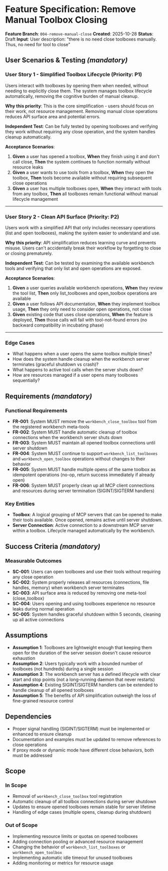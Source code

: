 # Feature Specification: Remove Manual Toolbox Closing

**Feature Branch**: `004-remove-manual-close`
**Created**: 2025-10-28
**Status**: Draft
**Input**: User description: "there is no need close toolboxes manually. Thus, no need for tool to close"

## User Scenarios & Testing *(mandatory)*

### User Story 1 - Simplified Toolbox Lifecycle (Priority: P1)

Users interact with toolboxes by opening them when needed, without needing to explicitly close them. The system manages toolbox lifecycle automatically, removing the cognitive burden of manual cleanup.

**Why this priority**: This is the core simplification - users should focus on their work, not resource management. Removing manual close operations reduces API surface area and potential errors.

**Independent Test**: Can be fully tested by opening toolboxes and verifying they work without requiring any close operation, and the system handles cleanup automatically.

**Acceptance Scenarios**:

1. **Given** a user has opened a toolbox, **When** they finish using it and don't call close, **Then** the system continues to function normally without resource leaks
2. **Given** a user wants to use tools from a toolbox, **When** they open the toolbox, **Then** tools become available without requiring subsequent close operations
3. **Given** a user has multiple toolboxes open, **When** they interact with tools from any toolbox, **Then** all toolboxes remain functional without manual lifecycle management

---

### User Story 2 - Clean API Surface (Priority: P2)

Users work with a simplified API that only includes necessary operations (list and open toolboxes), making the system easier to understand and use.

**Why this priority**: API simplification reduces learning curve and prevents misuse. Users can't accidentally break their workflow by forgetting to close or closing prematurely.

**Independent Test**: Can be tested by examining the available workbench tools and verifying that only list and open operations are exposed.

**Acceptance Scenarios**:

1. **Given** a user queries available workbench operations, **When** they review the tool list, **Then** only list_toolboxes and open_toolbox operations are available
2. **Given** a user follows API documentation, **When** they implement toolbox usage, **Then** they only need to consider open operations, not close
3. **Given** existing code that uses close operations, **When** the feature is deployed, **Then** those calls will fail with tool-not-found errors (no backward compatibility in incubating phase)

---

### Edge Cases

- What happens when a user opens the same toolbox multiple times?
- How does the system handle cleanup when the workbench server terminates (graceful shutdown vs crash)?
- What happens to active tool calls when the server shuts down?
- How are resources managed if a user opens many toolboxes sequentially?

## Requirements *(mandatory)*

### Functional Requirements

- **FR-001**: System MUST remove the `workbench_close_toolbox` tool from the registered workbench meta-tools
- **FR-002**: System MUST handle automatic cleanup of toolbox connections when the workbench server shuts down
- **FR-003**: System MUST maintain all opened toolbox connections until server shutdown
- **FR-004**: System MUST continue to support `workbench_list_toolboxes` and `workbench_open_toolbox` operations without changes to their behavior
- **FR-005**: System MUST handle multiple opens of the same toolbox as idempotent operations (no-op, return success immediately if already open)
- **FR-006**: System MUST properly clean up all MCP client connections and resources during server termination (SIGINT/SIGTERM handlers)

### Key Entities

- **Toolbox**: A logical grouping of MCP servers that can be opened to make their tools available. Once opened, remains active until server shutdown.
- **Server Connection**: Active connection to a downstream MCP server within a toolbox. Lifecycle managed automatically by the workbench.

## Success Criteria *(mandatory)*

### Measurable Outcomes

- **SC-001**: Users can open toolboxes and use their tools without requiring any close operation
- **SC-002**: System properly releases all resources (connections, file handles, memory) when workbench server terminates
- **SC-003**: API surface area is reduced by removing one meta-tool (close_toolbox)
- **SC-004**: Users opening and using toolboxes experience no resource leaks during normal operation
- **SC-005**: System handles graceful shutdown within 5 seconds, cleaning up all active connections

## Assumptions

- **Assumption 1**: Toolboxes are lightweight enough that keeping them open for the duration of the server session doesn't cause resource exhaustion
- **Assumption 2**: Users typically work with a bounded number of toolboxes (not hundreds) during a single session
- **Assumption 3**: The workbench server has a defined lifecycle with clear start and stop points (not a long-running daemon that never restarts)
- **Assumption 4**: Existing SIGINT/SIGTERM handlers can be extended to handle cleanup of all opened toolboxes
- **Assumption 5**: The benefits of API simplification outweigh the loss of fine-grained resource control

## Dependencies

- Proper signal handling (SIGINT/SIGTERM) must be implemented or enhanced to ensure cleanup
- Documentation and examples must be updated to remove references to close operations
- If proxy mode or dynamic mode have different close behaviors, both must be addressed

## Scope

### In Scope

- Removal of `workbench_close_toolbox` tool registration
- Automatic cleanup of all toolbox connections during server shutdown
- Updates to ensure opened toolboxes remain stable for server lifetime
- Handling of edge cases (multiple opens, cleanup during shutdown)

### Out of Scope

- Implementing resource limits or quotas on opened toolboxes
- Adding connection pooling or advanced resource management
- Changing the behavior of `workbench_list_toolboxes` or `workbench_open_toolbox`
- Implementing automatic idle timeout for unused toolboxes
- Adding monitoring or metrics for resource usage
